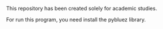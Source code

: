 This repository has been created solely for academic studies.

For run this program, you need install the pybluez library.
